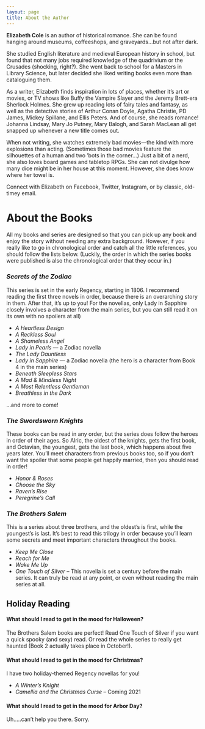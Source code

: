 ```yaml
---
layout: page
title: About the Author
---
```

**Elizabeth Cole** is an author of historical romance. She can be found hanging around museums, coffeeshops, and graveyards…but not after dark.

She studied English literature and medieval European history in school, but found that not many jobs required knowledge of the quadrivium or the Crusades (shocking, right?). She went back to school for a Masters in Library Science, but later decided she liked writing books even more than cataloguing them.

As a writer, Elizabeth finds inspiration in lots of places, whether it’s art or movies, or TV shows like Buffy the Vampire Slayer and the Jeremy Brett-era Sherlock Holmes. She grew up reading lots of fairy tales and fantasy, as well as the detective stories of Arthur Conan Doyle, Agatha Christie, PD James, Mickey Spillane, and Ellis Peters. And of course, she reads romance! Johanna Lindsay, Mary Jo Putney, Mary Balogh, and Sarah MacLean all get snapped up whenever a new title comes out.

When not writing, she watches extremely bad movies—the kind with more explosions than acting. (Sometimes those bad movies feature the silhouettes of a human and two ’bots in the corner…) Just a bit of a nerd, she also loves board games and tabletop RPGs. She can not divulge how many dice might be in her house at this moment. However, she does know where her towel is.

Connect with Elizabeth on Facebook, Twitter, Instagram, or by classic, old-timey email.

# About the Books

All my books and series are designed so that you can pick up any book and enjoy the story without needing any extra background. However, if you really like to go in chronological order and catch all the little references, you should follow the lists below. (Luckily, the order in which the series books were published is also the chronological order that they occur in.)

### _Secrets of the Zodiac_

This series is set in the early Regency, starting in 1806. I recommend reading the first three novels in order, because there is an overarching story in them. After that, it’s up to you! For the novellas, only Lady in Sapphire closely involves a character from the main series, but you can still read it on its own with no spoilers at all)

* _A Heartless Design_
* _A Reckless Soul_
* _A Shameless Angel_
* _Lady in Pearls_ — a Zodiac novella 
* _The Lady Dauntless_
* _Lady in Sapphire_ — a Zodiac novella (the hero is a character from Book 4 in the main series)
* _Beneath Sleepless Stars_
* _A Mad & Mindless Night_
* _A Most Relentless Gentleman_
* _Breathless in the Dark_

…and more to come!

### _The Swordsworn Knights_

These books can be read in any order, but the series does follow the heroes in order of their ages. So Alric, the oldest of the knights, gets the first book, and Octavian, the youngest, gets the last book, which happens about five years later. You’ll meet characters from previous books too, so if you don’t want the spoiler that some people get happily married, then you should read in order!

* _Honor & Roses_
* _Choose the Sky_
* _Raven’s Rise_
* _Peregrine’s Call_

### _﻿The Brothers Salem_

This is a series about three brothers, and the oldest’s is first, while the youngest’s is last. It’s best to read this trilogy in order because you’ll learn some secrets and meet important characters throughout the books.

* _Keep Me Close_
* _Reach for Me_
* _Wake Me Up_
* _One Touch of Silver_ – This novella is set a century before the main series. It can truly be read at any point, or even without reading the main series at all.

## Holiday Reading

#### What should I read to get in the mood for Halloween?

The Brothers Salem books are perfect! Read One Touch of Silver if you want a quick spooky (and sexy) read. Or read the whole series to really get haunted (Book 2 actually takes place in October!).

#### What should I read to get in the mood for Christmas?

I have two holiday-themed Regency novellas for you!

* _A Winter’s Knight_
* _Camellia and the Christmas Curse_ – Coming 2021

#### What should I read to get in the mood for Arbor Day?

Uh…..can’t help you there. Sorry.
